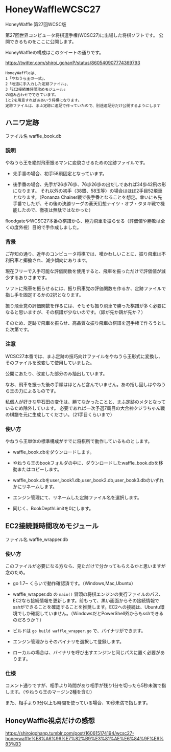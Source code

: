 # HoneyWaffleWCSC27
HoneyWaffle 第27回WCSC版

第27回世界コンピュータ将棋選手権(WCSC27)に出場した将棋ソフトです。
公開できるものをここに公開します。

HoneyWaffleの構成はこのツイートの通りです。

https://twitter.com/shiroi_gohanP/status/860540907774369793

```
HoneyWaffleは、
1「やねうら王の一式」、
2「地道に手入力した定跡ファイル」、
3「EC2接続兼時間攻めモジュール」
の組み合わせでできています。
1と2を用意すればああいう将棋になります。
定跡ファイルは、まふ定跡に追記で作っていたので、別途追記分だけ公開するようにします
```

## ハニワ定跡
ファイル名
waffle_book.db

### 説明
やねうら王を絶対飛車振るマンに変貌させるための定跡ファイルです。

* 先手番の場合、初手58飛固定となっています。

* 後手番の場合、先手が26歩76歩、76歩26歩の出だしであれば34歩42飛の形になります。
それ以外の初手（38銀、58玉等）の場合はほぼ2手目52飛車となります。（Ponanza Chainer戦で後手番となることを想定。幸いにも先手番でしたが、その後の決勝リーグの蒼天幻想ナイツ・オブ・タヌキ戦で機能したので、徹夜は無駄ではなかった）

floodgateやWCSC27本番の棋譜から、極力飛車を振らせる（評価値や勝敗は全くの度外視）目的で手作成しました。

### 背景

ご存知の通り、近年のコンピュータ将棋では、嘆かわしいことに、振り飛車は不利飛車と揶揄され、減少傾向にあります。

現在フリーで入手可能な評価関数を使用すると、飛車を振っただけで評価値が減少するありさまです。

ソフトに飛車を振らせるには、振り飛車党の評価関数を作るか、定跡ファイルで指し手を固定するかの2択となります。

振り飛車党の評価関数を作るには、そもそも振り飛車で勝った棋譜が多く必要になると思いますが、その棋譜が少ないのです。（卵が先か鶏が先か？）

そのため、定跡で飛車を振らせ、高品質な振り飛車の棋譜を選手権で作ろうとした次第です。

### 注意

WCSC27本番では、まふ定跡の技巧向けファイルをやねうら王形式に変換し、そのファイルを改変して使用していました。

公開にあたり、改変した部分のみ抽出しています。

なお、飛車を振った後の手順はほとんど含んでいません。あの指し回しはやねうら王の力によるものです。

私個人が好きな早石田の変化は、勝てなかったことと、まふ定跡のメタとなっているため除外しています。
必要であれば一次予選7局目の大合神クジラちゃん戦の棋譜を元に生成してください。（21手目くらいまで）

### 使い方
やねうら王単体の標準構成がすでに将棋所で動作しているものとします。

* waffle_book.dbをダウンロードします。

* やねうら王のbookフォルダの中に、ダウンロードしたwaffle_book.dbを移動またはコピーします。

* waffle_book.dbをuser_book1.db,user_book2.db,user_book3.dbのいずれかにリネームします。

* エンジン管理にて、リネームした定跡ファイル名を選択します。

* 同じく、BookDepthLimitを0にします。

## EC2接続兼時間攻めモジュール
ファイル名
waffle_wrapper.db

### 使い方

このファイルが必要になる方なら、見ただけで分かってもらえるかと思いますが念のため。

* go 1.7~ くらいで動作確認済です。（Windows,Mac,Ubuntu）

* waffle_wrapper.db の `main()` 冒頭の将棋エンジンの実行ファイルのパス、EC2なら接続情報を更新します。前もって、黒い画面からその接続情報でsshができることを確認することを推奨します。EC2への接続は、Ubuntu環境でしか確認していません。（WindowsだとPowerShell外からもsshできるのだろうか？）

* ビルドは `go build waffle_wrapper.go` で、バイナリができます。

* エンジン管理からそのバイナリを選択して登録します。

* ローカルの場合は、バイナリを呼び出すエンジンと同じパスに置く必要があります。

### 仕様

コメント通りですが、相手より時間があり相手が残り1分を切ったら5秒未満で指します。（やねうら王のマージン2種を含む）

また、相手より3分以上も時間を使っている場合、10秒未満で指します。

## HoneyWaffle視点だけの感想

https://shiroigohanp.tumblr.com/post/160615174194/wcsc27-honeywaffle%E8%A6%96%E7%82%B9%E3%81%AE%E6%84%9F%E6%83%B3

